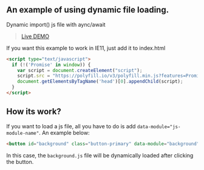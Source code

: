 ## An example of using dynamic file loading.

Dynamic import() js file with aync/await

> [Live DEMO](https://tomik23.github.io/importlazy/)

If you want this example to work in IE11, just add it to index.html

```html
<script type="text/javascript">
  if (!('Promise' in window)) {
    var script = document.createElement("script");
    script.src = "https://polyfill.io/v3/polyfill.min.js?features=Promise";
    document.getElementsByTagName('head')[0].appendChild(script);
  }
</script>
```

## How its work?

If you want to load a js file, all you have to do is add `data-module="js-module-name"`. An example below: 

```html
<button id="background" class="button-primary" data-module="background">change the background</button>
```
In this case, the `background.js` file will be dynamically loaded after clicking the button.